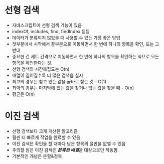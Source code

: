 # 선형 검색
- 자바스크립트에 선형 검색 기능이 있음
- indexOf, includes, find, findIndex 등등
- 데이터가 분류되지 않았을 때 사용할 수 있는 가장 좋은 방법
- 첫부분에서 시작해서 끝부분으로 이동하면서 한 번에 하나의 항목을 확인, 또는 그 반대
- 중요한 건 세트 간격으로 이동하면서 한 번에 하나의 항목을 확인하는 식으로 모든 항목을 확인한다는 것.
- 선형 검색의 시간복잡도는 O(n)
- 배열이 길어질수록 더 많은 검색을 실시
- 최고의 경우는 찾고 있는 값을 곧바로 찾는 것 - O(1)
- 최악의 경우는 마지막에 있는 값을 찾거나 없는 값을 찾을 때 - O(n)
- 평균은 O(n)

# 이진 검색
- 선형 검색보다 크게 개선된 알고리즘
- 훨씬 더 빠르게 작업을 완료할 수 있음
- 이진 검색은 확인을 할 때마다 남은 항목의 절반을 없앨 수 있음
- 주의할 점은 이진 검색은 ***분류된 배열***을 대상으로만 작동함.
- 기본적인 개념은 분할&정복